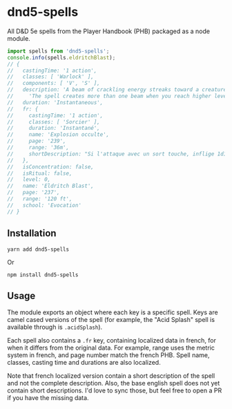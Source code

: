 # dnd5-spells

All D&D 5e spells from the Player Handbook (PHB) packaged as a node module.

```js
import spells from 'dnd5-spells';
console.info(spells.eldritchBlast);
// {
//   castingTime: '1 action',
//   classes: [ 'Warlock' ],
//   components: [ 'V', 'S' ],
//   description: 'A beam of crackling energy streaks toward a creature within range. Make a ranged spell attack against the target. On a hit, the target takes 1d10 force damage.\n' +
//     'The spell creates more than one beam when you reach higher levels: two beams at 5th level, three beams at 11th level, and four beams at 17th level. You can direct the beams at the same target or at different ones. Make a separate attack roll for each beam.',
//   duration: 'Instantaneous',
//   fr: {
//     castingTime: '1 action',
//     classes: [ 'Sorcier' ],
//     duration: 'Instantané',
//     name: 'Explosion occulte',
//     page: '239',
//     range: '36m',
//     shortDescription: "Si l'attaque avec un sort touche, inflige 1d10 dégâts de force (nbre de rayons/niv)."
//   },
//   isConcentration: false,
//   isRitual: false,
//   level: 0,
//   name: 'Eldritch Blast',
//   page: '237',
//   range: '120 ft',
//   school: 'Evocation'
// }
```

## Installation

```shell
yarn add dnd5-spells
```

Or

```shell
npm install dnd5-spells
```

## Usage

The module exports an object where each key is a specific spell. Keys are camel
cased versions of the spell (for example, the "Acid Splash" spell is available
through is `.acidSplash`).

Each spell also contains a `.fr` key, containing localized data in french, for
when it differs from the original data. For example, range uses the metric
system in french, and page number match the french PHB. Spell name, classes,
casting time and durations are also localized.

Note that french localized version contain a short description of the spell and
not the complete description. Also, the base english spell does not yet contain
short descriptions. I'd love to sync those, but feel free to open a PR if you
have the missing data.
